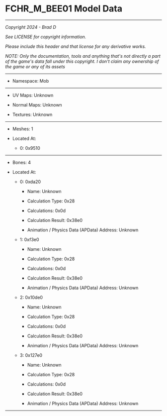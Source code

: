 # FCHR_M_BEE01 Model Data

---

*Copyright 2024 - Brad D*

*See LICENSE for copyright information.*

*Please include this header and that license for any derivative works.*

*NOTE: Only the documentation, tools and anything that's not directly a part of the game's data fall under this copyright. I don't claim any ownership of the game or any of its assets*

---

* Namespace: Mob

---

* UV Maps: Unknown

* Normal Maps: Unknown

* Textures: Unknown

---

* Meshes: 1

* Located At:

  * 0: 0x9510

---

* Bones: 4

* Located At:

  * 0: 0xda20

    * Name: Unknown

    * Calculation Type: 0x28

    * Calculations: 0x0d

    * Calculation Result: 0x38e0

    * Animation / Physics Data (APData) Address: Unknown

  * 1: 0xf3e0

    * Name: Unknown

    * Calculation Type: 0x28

    * Calculations: 0x0d

    * Calculation Result: 0x38e0

    * Animation / Physics Data (APData) Address: Unknown

  * 2: 0x10de0

    * Name: Unknown

    * Calculation Type: 0x28

    * Calculations: 0x0d

    * Calculation Result: 0x38e0

    * Animation / Physics Data (APData) Address: Unknown

  * 3: 0x127e0

    * Name: Unknown

    * Calculation Type: 0x28

    * Calculations: 0x0d

    * Calculation Result: 0x38e0

    * Animation / Physics Data (APData) Address: Unknown

---

